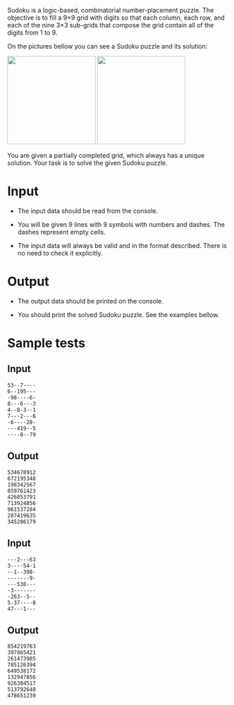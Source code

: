 Sudoku is a logic-based, combinatorial number-placement puzzle. The objective is to fill a 9×9 grid with digits so that each column, each row, and each of the nine 3×3 sub-grids that compose the grid contain all of the digits from 1 to 9.

On the pictures bellow you can see a Sudoku puzzle and its solution:

<img src="media/image1.png" width="200" height="200" /> <img src="media/image2.png" width="200" height="200" />

You are given a partially completed grid, which always has a unique solution. Your task is to solve the given Sudoku puzzle.

# Input

- The input data should be read from the console.

- You will be given 9 lines with 9 symbols with numbers and dashes. The dashes represent empty cells.

- The input data will always be valid and in the format described. There is no need to check it explicitly.

# Output

- The output data should be printed on the console.

- You should print the solved Sudoku puzzle. See the examples bellow.


# Sample tests


## Input

```
53--7----
6--195---
-98----6-
8---6---3
4--8-3--1
7---2---6
-6----28-
---419--5
----8--79
```

## Output

```
534678912
672195348
198342567
859761423
426853791
713924856
961537284
287419635
345286179
```

## Input

```
---2---63
3----54-1
--1--398-
-------9-
---538---
-3-------
-263--5--
5-37----8
47---1---
```

## Output

```
854219763
397865421
261473985
785126394
649538172
132947856
926384517
513792648
478651239
```
